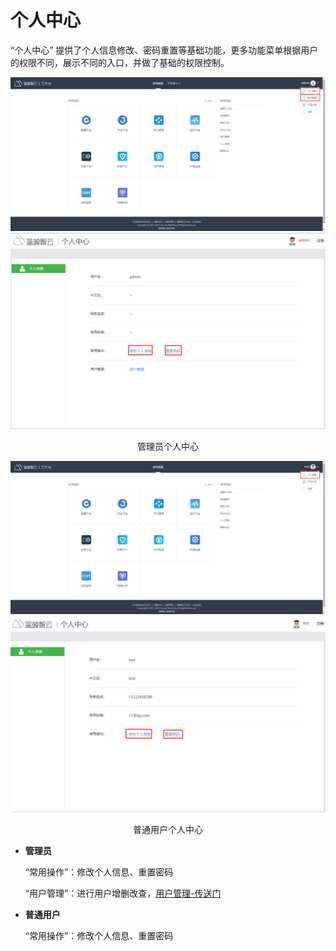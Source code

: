 # 个人中心

“个人中心” 提供了个人信息修改、密码重置等基础功能，更多功能菜单根据用户的权限不同，展示不同的入口，并做了基础的权限控制。

![-w2020](../assets/personalcenter1.png)
![-w2020](../assets/personalcenter3.png)
<center>管理员个人中心</center>

![-w2020](../assets/personalcenter2.png)
![-w2020](../assets/personalcenter4.png)
<center>普通用户个人中心</center>

- **管理员**

  “常用操作”：修改个人信息、重置密码
  
  “用户管理”：进行用户增删改查，[用户管理-传送门](../../../用户管理/产品白皮书/产品介绍/Whatisbkuser.md)


- **普通用户**

  “常用操作”：修改个人信息、重置密码